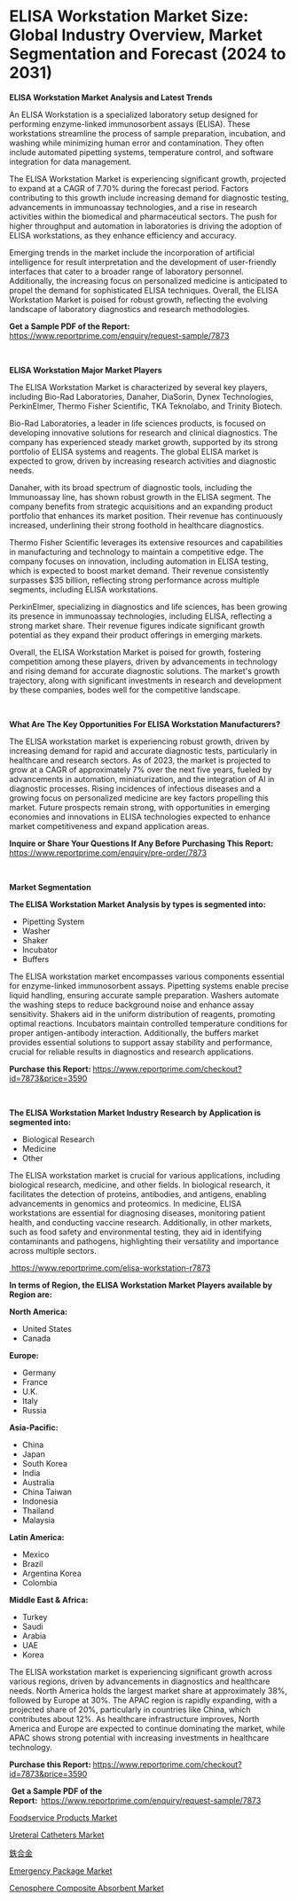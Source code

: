 <p><h1>ELISA Workstation Market Size: Global Industry Overview, Market Segmentation and Forecast (2024 to 2031)</h1></p><p><strong>ELISA Workstation Market Analysis and Latest Trends</strong></p>
<p><p>An ELISA Workstation is a specialized laboratory setup designed for performing enzyme-linked immunosorbent assays (ELISA). These workstations streamline the process of sample preparation, incubation, and washing while minimizing human error and contamination. They often include automated pipetting systems, temperature control, and software integration for data management.</p><p>The ELISA Workstation Market is experiencing significant growth, projected to expand at a CAGR of 7.70% during the forecast period. Factors contributing to this growth include increasing demand for diagnostic testing, advancements in immunoassay technologies, and a rise in research activities within the biomedical and pharmaceutical sectors. The push for higher throughput and automation in laboratories is driving the adoption of ELISA workstations, as they enhance efficiency and accuracy.</p><p>Emerging trends in the market include the incorporation of artificial intelligence for result interpretation and the development of user-friendly interfaces that cater to a broader range of laboratory personnel. Additionally, the increasing focus on personalized medicine is anticipated to propel the demand for sophisticated ELISA techniques. Overall, the ELISA Workstation Market is poised for robust growth, reflecting the evolving landscape of laboratory diagnostics and research methodologies.</p></p>
<p><strong>Get a Sample PDF of the Report:&nbsp;</strong> <a href="https://www.reportprime.com/enquiry/request-sample/7873">https://www.reportprime.com/enquiry/request-sample/7873</a></p>
<p>&nbsp;</p>
<p><strong>ELISA Workstation Major Market Players</strong></p>
<p><p>The ELISA Workstation Market is characterized by several key players, including Bio-Rad Laboratories, Danaher, DiaSorin, Dynex Technologies, PerkinElmer, Thermo Fisher Scientific, TKA Teknolabo, and Trinity Biotech. </p><p>Bio-Rad Laboratories, a leader in life sciences products, is focused on developing innovative solutions for research and clinical diagnostics. The company has experienced steady market growth, supported by its strong portfolio of ELISA systems and reagents. The global ELISA market is expected to grow, driven by increasing research activities and diagnostic needs.</p><p>Danaher, with its broad spectrum of diagnostic tools, including the Immunoassay line, has shown robust growth in the ELISA segment. The company benefits from strategic acquisitions and an expanding product portfolio that enhances its market position. Their revenue has continuously increased, underlining their strong foothold in healthcare diagnostics.</p><p>Thermo Fisher Scientific leverages its extensive resources and capabilities in manufacturing and technology to maintain a competitive edge. The company focuses on innovation, including automation in ELISA testing, which is expected to boost market demand. Their revenue consistently surpasses $35 billion, reflecting strong performance across multiple segments, including ELISA workstations.</p><p>PerkinElmer, specializing in diagnostics and life sciences, has been growing its presence in immunoassay technologies, including ELISA, reflecting a strong market share. Their revenue figures indicate significant growth potential as they expand their product offerings in emerging markets.</p><p>Overall, the ELISA Workstation Market is poised for growth, fostering competition among these players, driven by advancements in technology and rising demand for accurate diagnostic solutions. The market's growth trajectory, along with significant investments in research and development by these companies, bodes well for the competitive landscape.</p></p>
<p>&nbsp;</p>
<p><strong>What Are The Key Opportunities For ELISA Workstation Manufacturers?</strong></p>
<p><p>The ELISA workstation market is experiencing robust growth, driven by increasing demand for rapid and accurate diagnostic tests, particularly in healthcare and research sectors. As of 2023, the market is projected to grow at a CAGR of approximately 7% over the next five years, fueled by advancements in automation, miniaturization, and the integration of AI in diagnostic processes. Rising incidences of infectious diseases and a growing focus on personalized medicine are key factors propelling this market. Future prospects remain strong, with opportunities in emerging economies and innovations in ELISA technologies expected to enhance market competitiveness and expand application areas.</p></p>
<p><strong>Inquire or Share Your Questions If Any Before Purchasing This Report:</strong> <a href="https://www.reportprime.com/enquiry/pre-order/7873">https://www.reportprime.com/enquiry/pre-order/7873</a></p>
<p>&nbsp;</p>
<p><strong>Market Segmentation</strong></p>
<p><strong>The ELISA Workstation Market Analysis by types is segmented into:</strong></p>
<p><ul><li>Pipetting System</li><li>Washer</li><li>Shaker</li><li>Incubator</li><li>Buffers</li></ul></p>
<p><p>The ELISA workstation market encompasses various components essential for enzyme-linked immunosorbent assays. Pipetting systems enable precise liquid handling, ensuring accurate sample preparation. Washers automate the washing steps to reduce background noise and enhance assay sensitivity. Shakers aid in the uniform distribution of reagents, promoting optimal reactions. Incubators maintain controlled temperature conditions for proper antigen-antibody interaction. Additionally, the buffers market provides essential solutions to support assay stability and performance, crucial for reliable results in diagnostics and research applications.</p></p>
<p><strong>Purchase this Report:&nbsp;</strong><a href="https://www.reportprime.com/checkout?id=7873&price=3590">https://www.reportprime.com/checkout?id=7873&price=3590</a></p>
<p>&nbsp;</p>
<p><strong>The ELISA Workstation Market Industry Research by Application is segmented into:</strong></p>
<p><ul><li>Biological Research</li><li>Medicine</li><li>Other</li></ul></p>
<p><p>The ELISA workstation market is crucial for various applications, including biological research, medicine, and other fields. In biological research, it facilitates the detection of proteins, antibodies, and antigens, enabling advancements in genomics and proteomics. In medicine, ELISA workstations are essential for diagnosing diseases, monitoring patient health, and conducting vaccine research. Additionally, in other markets, such as food safety and environmental testing, they aid in identifying contaminants and pathogens, highlighting their versatility and importance across multiple sectors.</p></p>
<p><a href="https://www.reportprime.com/elisa-workstation-r7873">&nbsp;https://www.reportprime.com/elisa-workstation-r7873</a></p>
<p><strong>In terms of Region, the ELISA Workstation Market Players available by Region are:</strong></p>
<p>
    <p> <strong> North America: </strong>
        <ul>
            <li>United States</li>
            <li>Canada</li>
        </ul>
        </p> 
    <p> <strong> Europe: </strong>
        <ul>
            <li>Germany</li>
            <li>France</li>
            <li>U.K.</li>
            <li>Italy</li>
            <li>Russia</li>
        </ul>
        </p> 
    <p> <strong> Asia-Pacific: </strong>
        <ul>
            <li>China</li>
            <li>Japan</li>
            <li>South Korea</li>
            <li>India</li>
            <li>Australia</li>
            <li>China Taiwan</li>
            <li>Indonesia</li>
            <li>Thailand</li>
            <li>Malaysia</li>
        </ul>
        </p> 
    <p> <strong> Latin America: </strong>
        <ul>
            <li>Mexico</li>
            <li>Brazil</li>
            <li>Argentina Korea</li>
            <li>Colombia</li>
        </ul>
        </p> 
    <p> <strong> Middle East & Africa: </strong>
        <ul>
            <li>Turkey</li>
            <li>Saudi</li>
            <li>Arabia</li>
            <li>UAE</li>
            <li>Korea</li>
        </ul>
    </p>
    </p>
<p><p>The ELISA workstation market is experiencing significant growth across various regions, driven by advancements in diagnostics and healthcare needs. North America holds the largest market share at approximately 38%, followed by Europe at 30%. The APAC region is rapidly expanding, with a projected share of 20%, particularly in countries like China, which contributes about 12%. As healthcare infrastructure improves, North America and Europe are expected to continue dominating the market, while APAC shows strong potential with increasing investments in healthcare technology.</p></p>
<p><strong>Purchase this Report: </strong><a href="https://www.reportprime.com/checkout?id=7873&price=3590">https://www.reportprime.com/checkout?id=7873&price=3590</a></p>
<p>&nbsp;<strong>Get a Sample PDF of the Report:&nbsp;&nbsp;</strong><a href="https://www.reportprime.com/enquiry/request-sample/7873">https://www.reportprime.com/enquiry/request-sample/7873</a></p>
<p><strong></strong></p>
<p><p><a href="https://www.linkedin.com/pulse/how-foodservice-products-market-changing-from-2024-2031-ep1fe?trackingId=Cuxnx4CdTRO1%2FmpYc6EERw%3D%3D">Foodservice Products Market</a></p><p><a href="https://github.com/RunaHaque64/Market-Research-Report-List-1/blob/main/ureteral-catheters-market.md">Ureteral Catheters Market</a></p><p><a href="https://medium.com/@sweet1_2luv/%E9%89%84%E5%90%88%E9%87%91%E5%B8%82%E5%A0%B4%E3%81%AE%E6%B7%B1%E3%81%84%E8%AA%BF%E6%9F%BB-%E3%83%88%E3%83%AC%E3%83%B3%E3%83%89-%E5%B8%82%E5%A0%B4%E3%82%BB%E3%82%B0%E3%83%A1%E3%83%B3%E3%83%86%E3%83%BC%E3%82%B7%E3%83%A7%E3%83%B3-%E7%AB%B6%E5%90%88%E5%88%86%E6%9E%90-732227e09108">鉄合金</a></p><p><a href="https://github.com/mauripalmi/Market-Research-Report-List-5/blob/main/emergency-package-market.md">Emergency Package Market</a></p><p><a href="https://medium.com/@gracielawharris42024/what-is-driving-the-global-cenosphere-composite-absorbent-market-7b78d9917c75">Cenosphere Composite Absorbent Market</a></p></p>